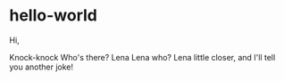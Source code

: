 # hello-world

Hi,

Knock-knock
Who's there?
Lena
Lena who?
Lena little closer, and I'll tell you another joke!
